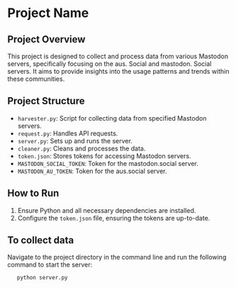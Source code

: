 # Project Name

## Project Overview
This project is designed to collect and process data from various Mastodon servers, specifically focusing on the aus. Social and mastodon. Social servers. It aims to provide insights into the usage patterns and trends within these communities.

## Project Structure
- `harvester.py`: Script for collecting data from specified Mastodon servers.
- `request.py`: Handles API requests.
- `server.py`: Sets up and runs the server.
- `cleaner.py`: Cleans and processes the data.
- `token.json`: Stores tokens for accessing Mastodon servers.
- `MASTODON_SOCIAL_TOKEN`: Token for the mastodon.social server.
- `MASTODON_AU_TOKEN`: Token for the aus.social server.

## How to Run
1. Ensure Python and all necessary dependencies are installed.
2. Configure the `token.json` file, ensuring the tokens are up-to-date.


## To collect data
Navigate to the project directory in the command line and run the following command to start the server:
```bash
   python server.py
